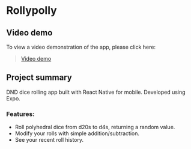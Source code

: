# Rollypolly

## Video demo

To view a video demonstration of the app, please click here:

> [Video demo](https://drive.google.com/file/d/1UiuPZbPE2hZmlpmUfmDreRgstxycdPdf/view?usp=share_link)

## Project summary

DND dice rolling app built with React Native for mobile. Developed using Expo.

### Features:

- Roll polyhedral dice from d20s to d4s, returning a random value.
- Modify your rolls with simple addition/subtraction.
- See your recent roll history.